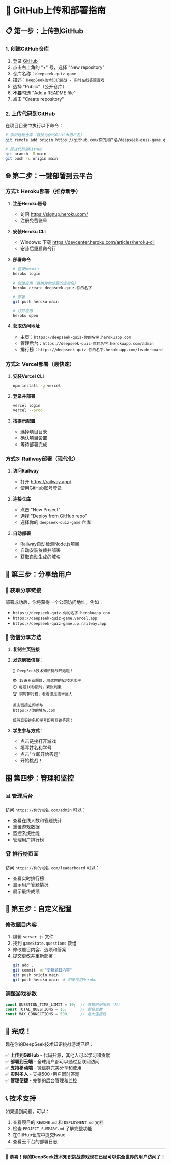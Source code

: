 # 🚀 GitHub上传和部署指南

## 📋 第一步：上传到GitHub

### 1. 创建GitHub仓库
1. 登录 [GitHub](https://github.com)
2. 点击右上角的 "+" 号，选择 "New repository"
3. 仓库名称：`deepseek-quiz-game`
4. 描述：`DeepSeek技术知识挑战 - 实时在线答题游戏`
5. 选择 "Public"（公开仓库）
6. **不要**勾选 "Add a README file"
7. 点击 "Create repository"

### 2. 上传代码到GitHub
在项目目录中执行以下命令：

```bash
# 添加远程仓库（替换为你的GitHub用户名）
git remote add origin https://github.com/你的用户名/deepseek-quiz-game.git

# 推送代码到GitHub
git branch -M main
git push -u origin main
```

## 🌐 第二步：一键部署到云平台

### 方式1: Heroku部署（推荐新手）

1. **注册Heroku账号**
   - 访问 https://signup.heroku.com/
   - 注册免费账号

2. **安装Heroku CLI**
   - Windows: 下载 https://devcenter.heroku.com/articles/heroku-cli
   - 安装后重启命令行

3. **部署命令**
   ```bash
   # 登录Heroku
   heroku login
   
   # 创建应用（替换为你想要的应用名）
   heroku create deepseek-quiz-你的名字
   
   # 部署
   git push heroku main
   
   # 打开应用
   heroku open
   ```

4. **获取访问地址**
   - 主页：`https://deepseek-quiz-你的名字.herokuapp.com`
   - 管理后台：`https://deepseek-quiz-你的名字.herokuapp.com/admin`
   - 排行榜：`https://deepseek-quiz-你的名字.herokuapp.com/leaderboard`

### 方式2: Vercel部署（最快速）

1. **安装Vercel CLI**
   ```bash
   npm install -g vercel
   ```

2. **登录并部署**
   ```bash
   vercel login
   vercel --prod
   ```

3. **按提示配置**
   - 选择项目目录
   - 确认项目设置
   - 等待部署完成

### 方式3: Railway部署（现代化）

1. **访问Railway**
   - 打开 https://railway.app/
   - 使用GitHub账号登录

2. **连接仓库**
   - 点击 "New Project"
   - 选择 "Deploy from GitHub repo"
   - 选择你的 `deepseek-quiz-game` 仓库

3. **自动部署**
   - Railway自动检测Node.js项目
   - 自动安装依赖并部署
   - 获取自动生成的域名

## 📱 第三步：分享给用户

### 🎯 获取分享链接
部署成功后，你将获得一个公网访问地址，例如：
- `https://deepseek-quiz-你的名字.herokuapp.com`
- `https://deepseek-quiz-game.vercel.app`
- `https://deepseek-quiz-game.up.railway.app`

### 📲 微信分享方法
1. **复制主页链接**
2. **发送到微信群**：
   ```
   🎯 DeepSeek技术知识挑战开始啦！
   
   📚 15道专业题目，测试你的AI技术水平
   ⏱️ 每题10秒限时，紧张刺激
   🏆 实时排行榜，看看谁是技术达人
   
   点击链接立即参与：
   https://你的域名.com
   
   填写真实姓名和学号即可开始答题！
   ```

3. **学生参与方式**：
   - 点击链接打开游戏
   - 填写姓名和学号
   - 点击"立即开始答题"
   - 开始挑战！

## 🎛️ 第四步：管理和监控

### 📊 管理后台
访问 `https://你的域名.com/admin` 可以：
- 查看在线人数和答题统计
- 重置游戏数据
- 监控系统性能
- 管理用户排行榜

### 🏆 排行榜页面
访问 `https://你的域名.com/leaderboard` 可以：
- 查看实时排行榜
- 显示用户答题情况
- 展示最终成绩

## 🔧 第五步：自定义配置

### 修改题目内容
1. 编辑 `server.js` 文件
2. 找到 `gameState.questions` 数组
3. 修改题目内容、选项和答案
4. 提交更改并重新部署：
   ```bash
   git add .
   git commit -m "更新题目内容"
   git push origin main
   git push heroku main  # 如果使用Heroku
   ```

### 调整游戏参数
```javascript
const QUESTION_TIME_LIMIT = 10;  // 答题时间限制（秒）
const TOTAL_QUESTIONS = 15;      // 题目总数
const MAX_CONNECTIONS = 500;     // 最大连接数
```

## 🎉 完成！

现在你的DeepSeek技术知识挑战游戏已经：

✅ **上传到GitHub** - 代码开源，其他人可以学习和贡献  
✅ **部署到云端** - 全球用户都可以通过互联网访问  
✅ **支持移动端** - 微信群完美分享和使用  
✅ **实时多人** - 支持500+用户同时答题  
✅ **管理便捷** - 完整的后台管理和监控  

## 📞 技术支持

如果遇到问题，可以：
1. 查看项目的 `README.md` 和 `DEPLOYMENT.md` 文档
2. 检查 `PROJECT_SUMMARY.md` 了解完整功能
3. 在GitHub仓库中提交Issue
4. 查看云平台的部署日志

---

🎯 **恭喜！你的DeepSeek技术知识挑战游戏现在已经可以供全世界的用户访问了！** 